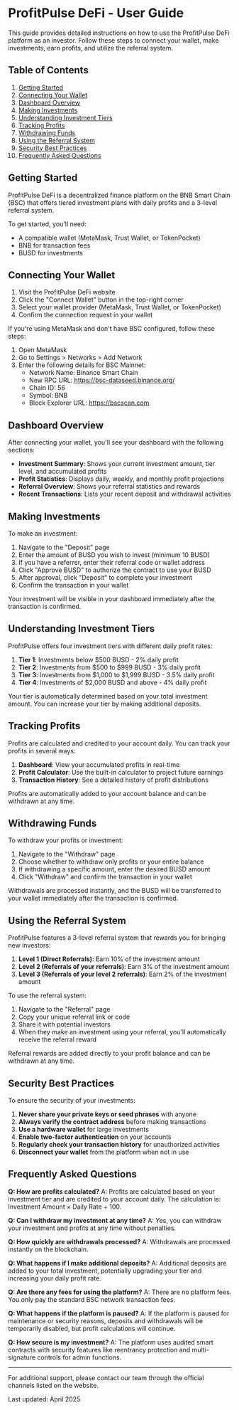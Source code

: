 # ProfitPulse DeFi - User Guide

This guide provides detailed instructions on how to use the ProfitPulse DeFi platform as an investor. Follow these steps to connect your wallet, make investments, earn profits, and utilize the referral system.

## Table of Contents
1. [Getting Started](#getting-started)
2. [Connecting Your Wallet](#connecting-your-wallet)
3. [Dashboard Overview](#dashboard-overview)
4. [Making Investments](#making-investments)
5. [Understanding Investment Tiers](#understanding-investment-tiers)
6. [Tracking Profits](#tracking-profits)
7. [Withdrawing Funds](#withdrawing-funds)
8. [Using the Referral System](#using-the-referral-system)
9. [Security Best Practices](#security-best-practices)
10. [Frequently Asked Questions](#frequently-asked-questions)

## Getting Started

ProfitPulse DeFi is a decentralized finance platform on the BNB Smart Chain (BSC) that offers tiered investment plans with daily profits and a 3-level referral system.

To get started, you'll need:
- A compatible wallet (MetaMask, Trust Wallet, or TokenPocket)
- BNB for transaction fees
- BUSD for investments

## Connecting Your Wallet

1. Visit the ProfitPulse DeFi website
2. Click the "Connect Wallet" button in the top-right corner
3. Select your wallet provider (MetaMask, Trust Wallet, or TokenPocket)
4. Confirm the connection request in your wallet

If you're using MetaMask and don't have BSC configured, follow these steps:
1. Open MetaMask
2. Go to Settings > Networks > Add Network
3. Enter the following details for BSC Mainnet:
   - Network Name: Binance Smart Chain
   - New RPC URL: https://bsc-dataseed.binance.org/
   - Chain ID: 56
   - Symbol: BNB
   - Block Explorer URL: https://bscscan.com

## Dashboard Overview

After connecting your wallet, you'll see your dashboard with the following sections:

- **Investment Summary**: Shows your current investment amount, tier level, and accumulated profits
- **Profit Statistics**: Displays daily, weekly, and monthly profit projections
- **Referral Overview**: Shows your referral statistics and rewards
- **Recent Transactions**: Lists your recent deposit and withdrawal activities

## Making Investments

To make an investment:

1. Navigate to the "Deposit" page
2. Enter the amount of BUSD you wish to invest (minimum 10 BUSD)
3. If you have a referrer, enter their referral code or wallet address
4. Click "Approve BUSD" to authorize the contract to use your BUSD
5. After approval, click "Deposit" to complete your investment
6. Confirm the transaction in your wallet

Your investment will be visible in your dashboard immediately after the transaction is confirmed.

## Understanding Investment Tiers

ProfitPulse offers four investment tiers with different daily profit rates:

1. **Tier 1**: Investments below $500 BUSD - 2% daily profit
2. **Tier 2**: Investments from $500 to $999 BUSD - 3% daily profit
3. **Tier 3**: Investments from $1,000 to $1,999 BUSD - 3.5% daily profit
4. **Tier 4**: Investments of $2,000 BUSD and above - 4% daily profit

Your tier is automatically determined based on your total investment amount. You can increase your tier by making additional deposits.

## Tracking Profits

Profits are calculated and credited to your account daily. You can track your profits in several ways:

1. **Dashboard**: View your accumulated profits in real-time
2. **Profit Calculator**: Use the built-in calculator to project future earnings
3. **Transaction History**: See a detailed history of profit distributions

Profits are automatically added to your account balance and can be withdrawn at any time.

## Withdrawing Funds

To withdraw your profits or investment:

1. Navigate to the "Withdraw" page
2. Choose whether to withdraw only profits or your entire balance
3. If withdrawing a specific amount, enter the desired BUSD amount
4. Click "Withdraw" and confirm the transaction in your wallet

Withdrawals are processed instantly, and the BUSD will be transferred to your wallet immediately after the transaction is confirmed.

## Using the Referral System

ProfitPulse features a 3-level referral system that rewards you for bringing new investors:

1. **Level 1 (Direct Referrals)**: Earn 10% of the investment amount
2. **Level 2 (Referrals of your referrals)**: Earn 3% of the investment amount
3. **Level 3 (Referrals of your level 2 referrals)**: Earn 2% of the investment amount

To use the referral system:

1. Navigate to the "Referral" page
2. Copy your unique referral link or code
3. Share it with potential investors
4. When they make an investment using your referral, you'll automatically receive the referral reward

Referral rewards are added directly to your profit balance and can be withdrawn at any time.

## Security Best Practices

To ensure the security of your investments:

1. **Never share your private keys or seed phrases** with anyone
2. **Always verify the contract address** before making transactions
3. **Use a hardware wallet** for large investments
4. **Enable two-factor authentication** on your accounts
5. **Regularly check your transaction history** for unauthorized activities
6. **Disconnect your wallet** from the platform when not in use

## Frequently Asked Questions

**Q: How are profits calculated?**
A: Profits are calculated based on your investment tier and are credited to your account daily. The calculation is: Investment Amount × Daily Rate ÷ 100.

**Q: Can I withdraw my investment at any time?**
A: Yes, you can withdraw your investment and profits at any time without penalties.

**Q: How quickly are withdrawals processed?**
A: Withdrawals are processed instantly on the blockchain.

**Q: What happens if I make additional deposits?**
A: Additional deposits are added to your total investment, potentially upgrading your tier and increasing your daily profit rate.

**Q: Are there any fees for using the platform?**
A: There are no platform fees. You only pay the standard BSC network transaction fees.

**Q: What happens if the platform is paused?**
A: If the platform is paused for maintenance or security reasons, deposits and withdrawals will be temporarily disabled, but profit calculations will continue.

**Q: How secure is my investment?**
A: The platform uses audited smart contracts with security features like reentrancy protection and multi-signature controls for admin functions.

---

For additional support, please contact our team through the official channels listed on the website.

Last updated: April 2025
